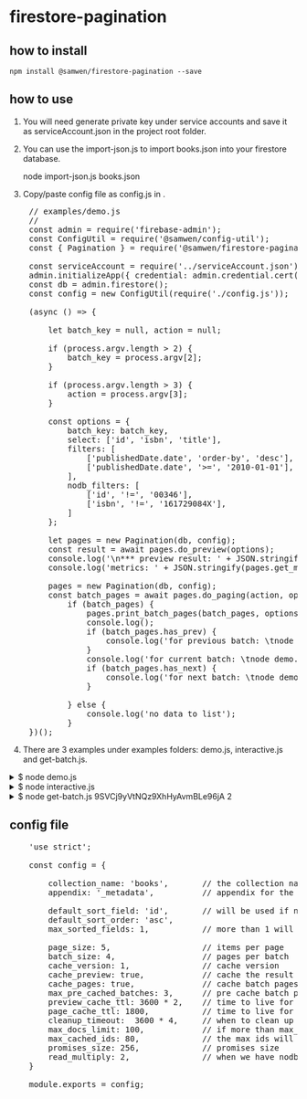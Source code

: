 # firestore-pagination

## how to install

    npm install @samwen/firestore-pagination --save

## how to use

1. You will need generate private key under service accounts and save it as serviceAccount.json in the project root folder.
2. You can use the import-json.js to import books.json into your firestore database.

    node import-json.js books.json

3. Copy/paste config file as config.js in .

<pre>
    // examples/demo.js
    //
    const admin = require('firebase-admin');
    const ConfigUtil = require('@samwen/config-util');
    const { Pagination } = require('@samwen/firestore-pagination');

    const serviceAccount = require('../serviceAccount.json');
    admin.initializeApp({ credential: admin.credential.cert(serviceAccount) });
    const db = admin.firestore();
    const config = new ConfigUtil(require('./config.js'));

    (async () => {
    
        let batch_key = null, action = null;

        if (process.argv.length > 2) {
            batch_key = process.argv[2];
        }

        if (process.argv.length > 3) {
            action = process.argv[3];
        }

        const options = {
            batch_key: batch_key,
            select: ['id', 'isbn', 'title'],
            filters: [
                ['publishedDate.date', 'order-by', 'desc'],
                ['publishedDate.date', '>=', '2010-01-01'],
            ],
            nodb_filters: [
                ['id', '!=', '00346'],
                ['isbn', '!=', '161729084X'],
            ]
        };

        let pages = new Pagination(db, config);
        const result = await pages.do_preview(options);
        console.log('\n*** preview result: ' + JSON.stringify(result));
        console.log('metrics: ' + JSON.stringify(pages.get_metrics())+'\n');

        pages = new Pagination(db, config);
        const batch_pages = await pages.do_paging(action, options);
            if (batch_pages) {
                pages.print_batch_pages(batch_pages, options.select);
                console.log();
                if (batch_pages.has_prev) {
                    console.log('for previous batch: \tnode demo.js ' + batch_pages.batch_key + ' PREV')
                }
                console.log('for current batch: \tnode demo.js ' + batch_pages.batch_key)
                if (batch_pages.has_next) {
                    console.log('for next batch: \tnode demo.js ' + batch_pages.batch_key + ' NEXT')
                }
    
            } else {
                console.log('no data to list');
            }
    })();
</pre>

4. There are 3 examples under examples folders: demo.js, interactive.js and get-batch.js.

<details>
  <summary>$ node demo.js</summary>
<pre>
    *** preview result: {"total":"> 100","cached_count":81}
    metrics: {"read_docs":1,"write_docs":1,"delete_docs":0,"runtime":518}

    ---------------------- batch no: 1 ----------------------
    ### page no 1
        id,	isbn,	title
    1:	00368,	1617291692,	The Well-Grounded Rubyist, Second Edition
    2:	00352,	1617291455,	Ember.js in Action
    3:	00349,	1617291412,	The Joy of Clojure, Second Edition
    4:	00289,	1617290629,	CoffeeScript in Action
    5:	00387,	1617292133,	Learn SQL Server Administration in a Month of Lunches
    ### page no 2
        id,	isbn,	title
    1:	00186,	1935182994,	EJB 3 in Action, Second Edition
    2:	00350,	1617291420,	iOS 7 in Action
    3:	00358,	1617291560,	Practical Data Science with R
    4:	00324,	1617291021,	Solr in Action
    5:	00305,	1617290904,	Play for Java
    ### page no 3
        id,	isbn,	title
    1:	00336,	1617291218,	The Mikado Method
    2:	00323,	1617291056,	Kanban in Action
    3:	00302,	1617290823,	Mule in Action, Second Edition
    4:	00341,	1617291307,	Gradle in Action
    5:	00291,	1617290491,	HTML5 in Action
    ### page no 4
        id,	isbn,	title
    1:	00272,	1617290327,	Ext JS in Action, Second Edition
    2:	00365,	1617291374,	Windows Phone 8 in Action
    3:	00317,	1617290971,	Learn Windows IIS in a Month of Lunches
    4:	00301,	1617290394,	Linked Data
    5:	00306,	1617290920,	Hello World! Second Edition

    batch_key: 2x7xAh2OteQAorX33uvpYBeGdIZ-2wlXBxTHH4BCypr3FkFASqHbMibqnO
    start_page_no: 1 has_prev: false has_next: true
    metrics: {"read_docs":1,"write_docs":1,"delete_docs":0,"runtime":372}

    for current batch: 	node demo.js 2x7xAh2OteQAorX33uvpYBeGdIZ-2wlXBxTHH4BCypr3FkFASqHbMibqnO
    for next batch: 	node demo.js 2x7xAh2OteQAorX33uvpYBeGdIZ-2wlXBxTHH4BCypr3FkFASqHbMibqnO NEXT
</pre>
</details>

<details>
  <summary>$ node interactive.js</summary>
<pre>
    cleanup items: 0
    metrics: {"read_docs":1,"write_docs":0,"delete_docs":0,"runtime":484}
    ---------------------- batch no: 1 ----------------------
    ### page no 1
        id,	pages,	date,	isbn,	title
    1:	00035,	350,	2012-02-13,	1935182080,	Hello! Python
    2:	00089,	300,	2012-02-13,	1933988754,	SharePoint 2010 Site Owner's Manual
    3:	00266,	325,	2012-02-24,	1933988770,	C++ Concurrency in Action
    4:	00200,	0,	2012-04-04,	1617290181,	Machine Learning in Action
    5:	00142,	0,	2012-04-11,	1935182498,	MacRuby in Action
    ### page no 2
        id,	pages,	date,	isbn,	title
    1:	00064,	500,	2012-04-13,	193518296X,	Spring Roo in Action
    2:	00257,	0,	2012-04-20,	1935182978,	RabbitMQ in Action
    3:	00234,	0,	2012-04-30,	1617290114,	PowerShell and WMI
    4:	00244,	0,	2012-05-14,	1935182706,	Scala in Depth
    5:	00184,	450,	2012-05-25,	1617290416,	ASP.NET MVC 4 in Action
    ### page no 3
        id,	pages,	date,	isbn,	title
    1:	00295,	0,	2012-05-30,	1617290610,	Flex Mobile in Action
    2:	00193,	925,	2012-06-01,	1617290319,	Silverlight 5 in Action
    3:	00009,	375,	2012-06-04,	1935182234,	Griffon in Action
    4:	00404,	0,	2012-07-10,	1617290068,	The Well-Grounded Java Developer
    5:	00204,	0,	2012-07-12,	1617290122,	Activiti in Action
    ### page no 4
        id,	pages,	date,	isbn,	title
    1:	00065,	0,	2012-07-27,	1617290270,	SOA Governance in Action
    2:	00196,	0,	2012-08-21,	1617290092,	Windows Phone 7 in Action
    3:	00220,	250,	2012-09-12,	1933988266,	SOA Patterns
    4:	00311,	0,	2012-09-14,	1617290777,	Programming the TI-83 Plus/TI-84 Plus
    5:	00411,	400,	2012-09-19,	1935182439,	Spring Integration in Action

    batch_key: 9SVCj9yVtNQz9XhHyAvmBLe96jA-2wlXBxTHOTwmCC5ZKspLzfl06Nkbo8
    start_page_no: 1 has_prev: false has_next: true
    metrics: {"read_docs":1,"write_docs":1,"delete_docs":0,"runtime":382}

    *** preview result: {"total":78,"cached_count":78}
    metrics: {"read_docs":1,"write_docs":1,"delete_docs":0,"runtime":338}

    Q Quit
    C Redo current pages (default)
    P Show previous pages
    N Show next pages
</pre>
</details>

<details>
  <summary>$ node get-batch.js 9SVCj9yVtNQz9XhHyAvmBLe96jA 2</summary>
<pre>
    ---------------------- batch no: 2 ----------------------
    ### page no 5
        id,	pageCount,	isbn,	title
    1:	00148,	450,	193518234X,	Restlet in Action
    2:	00293,	0,	1617290238,	Hadoop in Practice
    3:	00056,	325,	1935182897,	Hello! HTML5 & CSS3
    4:	00294,	0,	1617290521,	HBase in Action
    5:	00329,	0,	1617291080,	Learn Windows PowerShell in a Month of Lunches, ...
    ### page no 6
        id,	pageCount,	isbn,	title
    1:	00296,	0,	1617290432,	HTML5 for .NET Developers
    2:	00331,	0,	1617291161,	Learn PowerShell Toolmaking in a Month of Lunches
    3:	00212,	300,	193398869X,	Secrets of the JavaScript Ninja
    4:	00098,	0,	1617290262,	Metaprogramming in .NET
    5:	00106,	350,	193398838X,	Taming Text
    ### page no 7
        id,	pageCount,	isbn,	title
    1:	00307,	0,	1617290866,	Dart in Action
    2:	00247,	0,	1935182846,	GWT in Action, Second Edition
    3:	00125,	350,	1935182579,	Effective Unit Testing
    4:	00298,	0,	1617290556,	PowerShell in Depth
    5:	00276,	0,	1617290548,	Third-Party JavaScript 
    ### page no 8
        id,	pageCount,	isbn,	title
    1:	00322,	0,	1617291048,	OCA Java SE 7 Programmer I Certification Guide
    2:	00209,	0,	1935182757,	Scala in Action
    3:	00262,	600,	1935182056,	Spring in Practice
    4:	00274,	300,	1617290246,	Arduino in Action
    5:	00297,	0,	1617290564,	50 Android Hacks

    batch_key: 9SVCj9yVtNQz9XhHyAvmBLe96jA-2r7nSAPOpSKJWv8EpruMm9jAmJekWghiMSF8gs
    start_page_no: 5 has_prev: true has_next: true
    metrics: {"read_docs":1,"write_docs":1,"delete_docs":0,"runtime":511}
</pre>
</details>

## config file
<pre>
    'use strict';

    const config = {

        collection_name: 'books',       // the collection name the pagination is running
        appendix: '_metadata',          // appendix for the collection name that store cached results

        default_sort_field: 'id',       // will be used if no order-by is provided in the flter
        default_sort_order: 'asc',
        max_sorted_fields: 1,           // more than 1 will need to setup composite index ahead

        page_size: 5,                   // items per page
        batch_size: 4,                  // pages per batch
        cache_version: 1,               // cache version
        cache_preview: true,            // cache the result of preview
        cache_pages: true,              // cache batch pages
        max_pre_cached_batches: 3,      // pre cache batch pages during preview
        preview_cache_ttl: 3600 * 2,    // time to live for preview cache
        page_cache_ttl: 1800,           // time to live for batch pages cache
        cleanup_timeout:  3600 * 4,     // when to clean up caches
        max_docs_limit: 100,            // if more than max_docs_limit, it shows the total as > max_docs_limit
        max_cached_ids: 80,             // the max ids will be cached during preview
        promises_size: 256,             // promises size
        read_multiply: 2,               // when we have nodb filers, control how many additional docs to read
    }

    module.exports = config;
</pre>



